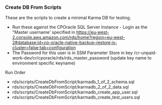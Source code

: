 ### Create DB From Scripts

These are the scripts to create a minimal Karma DB for testing.

- Run these against the CPOracle SQL Server Instance - Login as the "Master username' specified in https://eu-west-2.console.aws.amazon.com/rds/home?region=eu-west-2#database:id=cp-oracle-native-backup-restore;is-cluster=false;tab=configuration
- The Password for this user is in SSM Parameter Store in key /cr-unpaid-work-dev/cr/cporacle/rds/rds_master_password (update key name to environment specific keyname)

Run Order

- rds/scripts/CreateDbFromScript/karmadb_1_of_2_schema.sql
- rds/scripts/CreateDbFromScript/karmadb_2_of_2_data.sql
- rds/scripts/CreateDbFromScript/karmadb_create_app_user.sql
- rds/scripts/CreateDbFromScript/karmadb_create_test_users.sql

